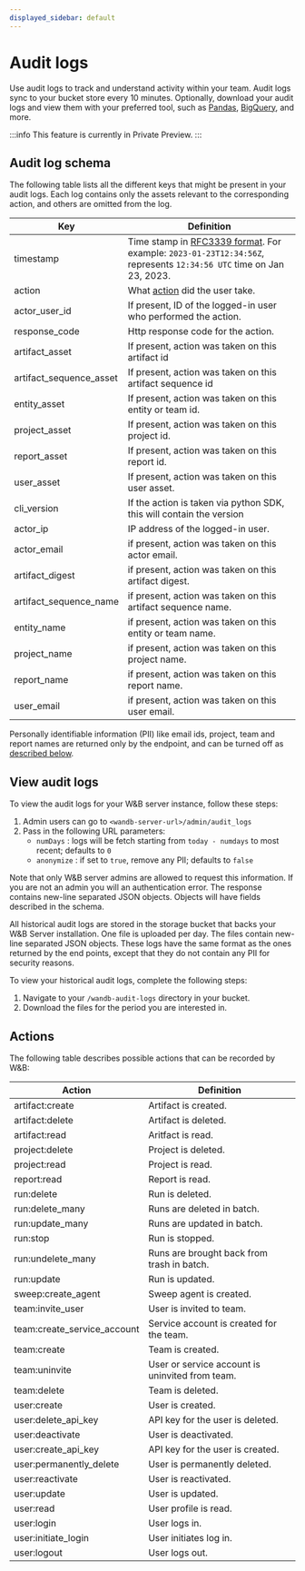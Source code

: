 ```yaml
---
displayed_sidebar: default
---
```



# Audit logs
Use audit logs to track and understand activity within your team. Audit logs sync to your bucket store every 10 minutes. Optionally, download your audit logs and view them with your preferred tool, such as [Pandas](https://pandas.pydata.org/docs/index.html), [BigQuery](https://cloud.google.com/bigquery), and more.

:::info
This feature is currently in Private Preview.
:::

## Audit log schema
The following table lists all the different keys that might be present in your audit logs. Each log contains only the assets relevant to the corresponding action, and others are omitted from the log.

| Key | Definition |
|---------| -------|
|timestamp               | Time stamp in [RFC3339 format](https://www.rfc-editor.org/rfc/rfc3339). For example: `2023-01-23T12:34:56Z`, represents `12:34:56 UTC` time on Jan 23, 2023.
|action                  | What [action](#actions) did the user take.
|actor_user_id           | If present, ID of the logged-in user who performed the action.
|response_code           | Http response code for the action.
|artifact_asset          | If present, action was taken on this artifact id
|artifact_sequence_asset | If present, action was taken on this artifact sequence id
|entity_asset            | If present, action was taken on this entity or team id.
|project_asset           | If present, action was taken on this project id.
|report_asset            | If present, action was taken on this report id.
|user_asset              | If present, action was taken on this user asset.
|cli_version             | If the action is taken via python SDK, this will contain the version
|actor_ip                | IP address of the logged-in user.
|actor_email             | if present, action was taken on this actor email.
|artifact_digest         | if present, action was taken on this artifact digest.
|artifact_sequence_name  | if present, action was taken on this artifact sequence name.
|entity_name             | if present, action was taken on this entity or team name.
|project_name            | if present, action was taken on this project name.
|report_name             | if present, action was taken on this report name.
|user_email              | if present, action was taken on this user email.

Personally identifiable information (PII) like email ids, project, team and report names are returned only by the endpoint, and can be turned off as [described below](#view-audit-logs).

## View audit logs
To view the audit logs for your W&B server instance, follow these steps:
1. Admin users can go to `<wandb-server-url>/admin/audit_logs`
2. Pass in the following URL parameters:
    - `numDays` : logs will be fetch starting from `today - numdays` to most recent; defaults to `0`
    - `anonymize` : if set to `true`, remove any PII; defaults to `false`

Note that only W&B server admins are allowed to request this information. If you are not an admin you will an authentication error. The response contains new-line separated JSON objects. Objects will have fields described in the schema.

All historical audit logs are stored in the storage bucket that backs your W&B Server installation. One file is uploaded per day. The files contain new-line separated JSON objects. These logs have the same format as the ones returned by the end points, except that they do not contain any PII for security reasons.

To view your historical audit logs, complete the following steps:

1. Navigate to your `/wandb-audit-logs` directory in your bucket.
2. Download the files for the period you are interested in.


## Actions
The following table describes possible actions that can be recorded by W&B:

|Action | Definition |
|-----|-----|
| artifact:create             | Artifact is created.
| artifact:delete             | Artifact is deleted.
| artifact:read               | Aritfact is read.
| project:delete              | Project is deleted.
| project:read                | Project is read.
| report:read                 | Report is read.
| run:delete                  | Run is deleted.
| run:delete_many             | Runs are deleted in batch.
| run:update_many             | Runs are updated in batch.
| run:stop                    | Run is stopped.
| run:undelete_many           | Runs are brought back from trash in batch.
| run:update                  | Run is updated.
| sweep:create_agent          | Sweep agent is created.
| team:invite_user            | User is invited to team.
| team:create_service_account | Service account is created for the team.
| team:create                 | Team is created.
| team:uninvite               | User or service account is uninvited from team.
| team:delete                 | Team is deleted.
| user:create                 | User is created.
| user:delete_api_key         | API key for the user is deleted.
| user:deactivate             | User is deactivated.
| user:create_api_key         | API key for the user is created.
| user:permanently_delete     | User is permanently deleted.
| user:reactivate             | User is reactivated.
| user:update                 | User is updated.
| user:read                   | User profile is read.
| user:login                  | User logs in.
| user:initiate_login         | User initiates log in.
| user:logout                 | User logs out.

